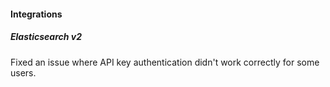 
#### Integrations
##### Elasticsearch v2
Fixed an issue where API key authentication didn't work correctly for some users.
